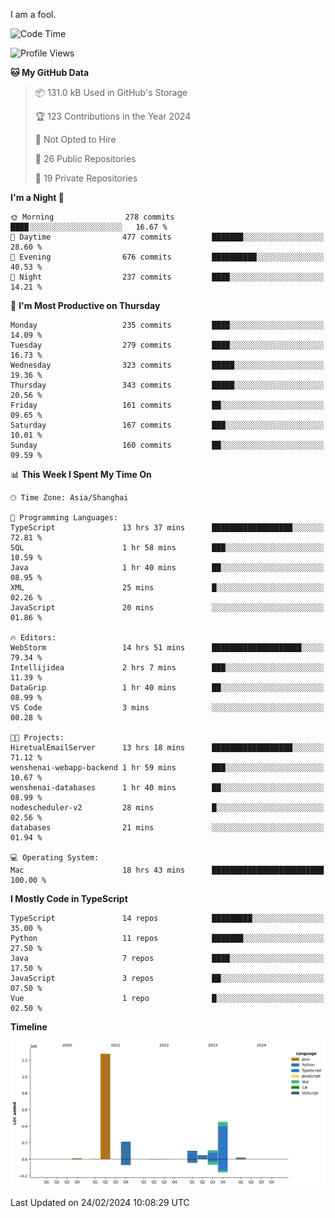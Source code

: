 I am a fool.

<!--START_SECTION:waka-->
![Code Time](http://img.shields.io/badge/Code%20Time-1%2C215%20hrs%203%20mins-blue)

![Profile Views](http://img.shields.io/badge/Profile%20Views-0-blue)

**🐱 My GitHub Data** 

> 📦 131.0 kB Used in GitHub's Storage 
 > 
> 🏆 123 Contributions in the Year 2024
 > 
> 🚫 Not Opted to Hire
 > 
> 📜 26 Public Repositories 
 > 
> 🔑 19 Private Repositories 
 > 
**I'm a Night 🦉** 

```text
🌞 Morning                278 commits         ████░░░░░░░░░░░░░░░░░░░░░   16.67 % 
🌆 Daytime                477 commits         ███████░░░░░░░░░░░░░░░░░░   28.60 % 
🌃 Evening                676 commits         ██████████░░░░░░░░░░░░░░░   40.53 % 
🌙 Night                  237 commits         ████░░░░░░░░░░░░░░░░░░░░░   14.21 % 
```
📅 **I'm Most Productive on Thursday** 

```text
Monday                   235 commits         ████░░░░░░░░░░░░░░░░░░░░░   14.09 % 
Tuesday                  279 commits         ████░░░░░░░░░░░░░░░░░░░░░   16.73 % 
Wednesday                323 commits         █████░░░░░░░░░░░░░░░░░░░░   19.36 % 
Thursday                 343 commits         █████░░░░░░░░░░░░░░░░░░░░   20.56 % 
Friday                   161 commits         ██░░░░░░░░░░░░░░░░░░░░░░░   09.65 % 
Saturday                 167 commits         ███░░░░░░░░░░░░░░░░░░░░░░   10.01 % 
Sunday                   160 commits         ██░░░░░░░░░░░░░░░░░░░░░░░   09.59 % 
```


📊 **This Week I Spent My Time On** 

```text
🕑︎ Time Zone: Asia/Shanghai

💬 Programming Languages: 
TypeScript               13 hrs 37 mins      ██████████████████░░░░░░░   72.81 % 
SQL                      1 hr 58 mins        ███░░░░░░░░░░░░░░░░░░░░░░   10.59 % 
Java                     1 hr 40 mins        ██░░░░░░░░░░░░░░░░░░░░░░░   08.95 % 
XML                      25 mins             █░░░░░░░░░░░░░░░░░░░░░░░░   02.26 % 
JavaScript               20 mins             ░░░░░░░░░░░░░░░░░░░░░░░░░   01.86 % 

🔥 Editors: 
WebStorm                 14 hrs 51 mins      ████████████████████░░░░░   79.34 % 
Intellijidea             2 hrs 7 mins        ███░░░░░░░░░░░░░░░░░░░░░░   11.39 % 
DataGrip                 1 hr 40 mins        ██░░░░░░░░░░░░░░░░░░░░░░░   08.99 % 
VS Code                  3 mins              ░░░░░░░░░░░░░░░░░░░░░░░░░   00.28 % 

🐱‍💻 Projects: 
HiretualEmailServer      13 hrs 18 mins      ██████████████████░░░░░░░   71.12 % 
wenshenai-webapp-backend 1 hr 59 mins        ███░░░░░░░░░░░░░░░░░░░░░░   10.67 % 
wenshenai-databases      1 hr 40 mins        ██░░░░░░░░░░░░░░░░░░░░░░░   08.99 % 
nodescheduler-v2         28 mins             █░░░░░░░░░░░░░░░░░░░░░░░░   02.56 % 
databases                21 mins             ░░░░░░░░░░░░░░░░░░░░░░░░░   01.94 % 

💻 Operating System: 
Mac                      18 hrs 43 mins      █████████████████████████   100.00 % 
```

**I Mostly Code in TypeScript** 

```text
TypeScript               14 repos            █████████░░░░░░░░░░░░░░░░   35.00 % 
Python                   11 repos            ███████░░░░░░░░░░░░░░░░░░   27.50 % 
Java                     7 repos             ████░░░░░░░░░░░░░░░░░░░░░   17.50 % 
JavaScript               3 repos             ██░░░░░░░░░░░░░░░░░░░░░░░   07.50 % 
Vue                      1 repo              █░░░░░░░░░░░░░░░░░░░░░░░░   02.50 % 
```



**Timeline**

![Lines of Code chart](https://raw.githubusercontent.com/VeejaLiu/VeejaLiu/master/assets/bar_graph.png)


 Last Updated on 24/02/2024 10:08:29 UTC
<!--END_SECTION:waka-->
